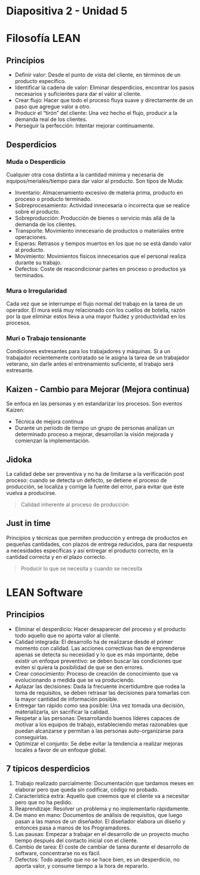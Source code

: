 
Diapositiva 2 - Unidad 5
===================

# Filosofía LEAN

## Principios
* Definir valor: Desde el punto de vista del cliente, en términos de un producto específico.
* Identificar la cadena de valor: Eliminar desperdicios, encontrar los pasos necesarios y suficientes para dar el valor al cliente.
* Crear flujo: Hacer que todo el proceso fluya suave y directamente de un paso que agregue valor a otro.
* Producir el “tirón” del cliente: Una vez hecho el flujo, producir a la demanda real de los clientes.
* Perseguir la perfección: Intentar mejorar continuamente.

## Desperdicios

### Muda o Desperdicio
Cualquier otra cosa distinta a la cantidad mínima y necesaria de equipos/meriales/tiempo para dar valor al producto. Son tipos de Muda:

* Inventario: Almacenamiento excesivo de materia prima, producto en proceso o producto terminado.
* Sobreprocesamiento: Actividad innecesaria o incorrecta que se realice sobre el producto.
* Sobreproducción: Producción de bienes o servicio más allá de la demanda de los clientes.
* Transporte: Movimiento innecesario de productos o materiales entre operaciones.
* Esperas: Retrasos y tiempos muertos en los que no se está dando valor al producto.
* Movimiento: Movimientos físicos innecesarios que el personal realiza durante su trabajo.
* Defectos: Coste de reacondicionar partes en proceso o productos ya terminados.

### Mura o Irregularidad
Cada vez que se interrumpe el flujo normal del trabajo en la tarea de un operador. El mura está muy relacionado con los cuellos de botella, razón por la que eliminar estos lleva a una mayor fluidez y productividad en los procesos.

### Muri o Trabajo tensionante
Condiciones estresantes para los trabajadores y máquinas. Si a un trabajador recientemente contratado se le asigna la tarea de un trabajador veterano, sin darle antes el entrenamiento suficiente, el trabajo será estresante.


## Kaizen - Cambio para Mejorar (Mejora continua)
Se enfoca en las personas y en estandarizar los procesos. Son eventos Kaizen:
* Técnica de mejora continua
* Durante un periodo de tiempo un grupo de personas analizan un determinado proceso a mejorar, desarrollan la visión mejorada y comienzan la implementación.

## Jidoka

La calidad debe ser preventiva y no ha de limitarse a la verificación post proceso: cuando se detecta un defecto, se detiene el proceso de producción, se localiza y corrige la fuente del error, para evitar que éste vuelva a producirse.

> Calidad inherente al proceso de producción


## Just in time
Principios y técnicas que permiten producción y entrega de productos en pequeñas cantidades, con plazos de entrega reducidos, para dar respuesta a necesidades específicas
y así entregar el producto correcto, en la cantidad correcta y en el plazo correcto.

> Producir lo que se necesita y cuando se necesita

# LEAN Software

## Principios

* Eliminar el desperdicio: Hacer desaparecer del proceso y el producto todo aquello que no aporta valor al cliente.
* Calidad integrada: El desarrollo ha de realizarse desde el primer momento con calidad. Las acciones correctivas han de emprenderse apenas se detecta su necesidad y lo que es más importante, debe existir un enfoque preventivo: se deben buscar las condiciones que eviten si quiera la posibilidad de que se den errores.
* Crear conocimiento: Proceso de creación de conocimiento que va evolucionando a medida que se va produciendo.
* Aplazar las decisiones: Dada la frecuente incertidumbre que rodea la toma de requisitos, se deben retrasar las decisiones para tomarlas con la mayor cantidad de información posible.
* Entregar tan rápido como sea posible: Una vez tomada una decisión, materializarla, sin sacrificar la calidad.
* Respetar a las personas: Desarrollando buenos líderes capaces de motivar a los equipos de trabajo, estableciendo metas razonables que puedan alcanzarse y permitan a las personas auto-organizarse para conseguirlas.
* Optimizar el conjunto: Se debe evitar la tendencia a realizar mejoras locales a favor de un enfoque global.

## 7 típicos desperdicios

1. Trabajo realizado parcialmente: Documentación que tardamos meses en elaborar pero que queda sin codificar, código no probado.
1. Característica extra: Aquello que creemos que el cliente va a necesitar pero que no ha pedido.
1. Reaprendizaje: Resolver un problema y no implementarlo rápidamente.
1. De mano en mano: Documentos de análisis de requisitos, que luego pasan a las manos de un diseñador. El diseñador elabora un diseño y entonces pasa a manos de los Programadores.
1. Las pausas: Empezar a trabajar en el desarrollo de un proyecto mucho tiempo después del contacto inicial con el cliente.
1. Cambio de tarea: El coste de cambiar de tarea durante el desarrollo de software, concentrarse no es fácil.
1. Defectos: Todo aquello que no se hace bien, es un desperdicio, no aporta valor, y consume tiempo a la hora de repararlo.
